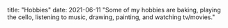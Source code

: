 title: "Hobbies"
date: 2021-06-11
"Some of my hobbies are baking, playing the cello, listening to music, drawing, painting, and watching tv/movies."
